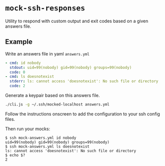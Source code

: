 # `mock-ssh-responses`

Utility to respond with custom output and exit codes based on a given answers file.

## Example

Write an answers file in yaml `answers.yml`

```yaml
- cmd: id nobody
  stdout: uid=99(nobody) gid=99(nobody) groups=99(nobody)
  code: 0
- cmd: ls doesnotexist
  stderr: ls: cannot access 'doesnotexist': No such file or directory
  code: 2
```

Generate a keypair based on this answers file.

```bash
./cli.js -g ~/.ssh/mocked-localhost answers.yml
```

Follow the instructions onscreen to add the configuration to your ssh config files.

Then run your mocks:
```
$ ssh mock-answers.yml id nobody
uid=99(nobody) gid=99(nobody) groups=99(nobody)
$ ssh mock-answers.yml ls doesnotexist
ls: cannot access 'doesnotexist': No such file or directory
$ echo $?
2
```